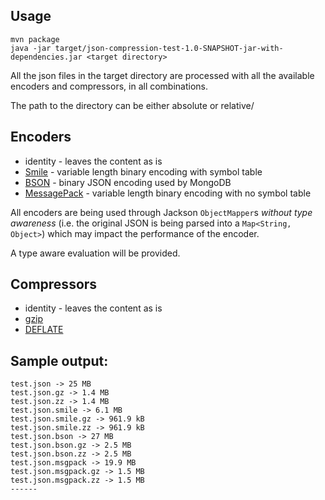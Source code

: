 
## Usage

```
mvn package
java -jar target/json-compression-test-1.0-SNAPSHOT-jar-with-dependencies.jar <target directory>
```

All the json files in the target directory are processed with all the available encoders and compressors, in all combinations.

The path to the directory can be either absolute or relative/

## Encoders

* identity - leaves the content as is
* [Smile](http://wiki.fasterxml.com/SmileFormat) - variable length binary encoding with symbol table
* [BSON](http://bsonspec.org/) - binary JSON encoding used by MongoDB
* [MessagePack](http://msgpack.org/index.html) - variable length binary encoding with no symbol table


All encoders are being used through Jackson `ObjectMapper`s _without type awareness_ (i.e. the original JSON is being parsed 
into a `Map<String, Object>`) which may impact the performance of the encoder.

A type aware evaluation will be provided.

## Compressors

* identity - leaves the content as is
* [gzip](https://en.wikipedia.org/wiki/Gzip)
* [DEFLATE](https://en.wikipedia.org/wiki/DEFLATE)

## Sample output:

```
test.json -> 25 MB
test.json.gz -> 1.4 MB
test.json.zz -> 1.4 MB
test.json.smile -> 6.1 MB
test.json.smile.gz -> 961.9 kB
test.json.smile.zz -> 961.9 kB
test.json.bson -> 27 MB
test.json.bson.gz -> 2.5 MB
test.json.bson.zz -> 2.5 MB
test.json.msgpack -> 19.9 MB
test.json.msgpack.gz -> 1.5 MB
test.json.msgpack.zz -> 1.5 MB
------
```
